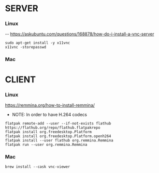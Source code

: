 # SERVER

### Linux
-- https://askubuntu.com/questions/168878/how-do-i-install-a-vnc-server
```
sudo apt-get install -y x11vnc
x11vnc -storepasswd
```

### Mac

# CLIENT

### Linux
https://remmina.org/how-to-install-remmina/

- NOTE: In order to have H.264 codecs
```
flatpak remote-add --user --if-not-exists flathub https://flathub.org/repo/flathub.flatpakrepo
flatpak install org.freedesktop.Platform
flatpak install org.freedesktop.Platform.openh264
flatpak install --user flathub org.remmina.Remmina
flatpak run --user org.remmina.Remmina
```
### Mac

```
brew install --cask vnc-viewer
```
